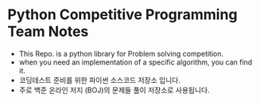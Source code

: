 # Python Competitive Programming Team Notes
* This Repo. is a python library for Problem solving competition.
* when you need an implementation of a specific algorithm, you can find it.
* 코딩테스트 준비를 위한 파이썬 소스코드 저장소 입니다.
* 주로 백준 온라인 저지 (BOJ)의 문제들 풀이 저장소로 사용됩니다.


